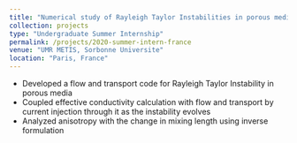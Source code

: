 ```yaml
---
title: "Numerical study of Rayleigh Taylor Instabilities in porous media with geoelectrics"
collection: projects
type: "Undergraduate Summer Internship"
permalink: /projects/2020-summer-intern-france
venue: "UMR METIS, Sorbonne Universite"
location: "Paris, France"
---
```


- Developed a flow and transport code for Rayleigh Taylor Instability in porous media
- Coupled effective conductivity calculation with flow and transport by current injection through it as the instability evolves 
- Analyzed anisotropy with the change in mixing length using inverse formulation

